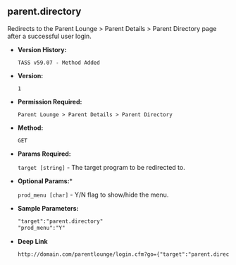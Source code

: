 **parent.directory**
----
  Redirects to the Parent Lounge > Parent Details > Parent Directory page after a successful user login.

* **Version History:**

   	`TASS v59.07 - Method Added`

* **Version:**

  	`1`

* **Permission Required:**

  	`Parent Lounge > Parent Details > Parent Directory`

* **Method:**

  	`GET`
  
*  **Params Required:**

	  `target [string]` - The target program to be redirected to.

*  **Optional Params:***

    `prod_menu [char]` - Y/N flag to show/hide the menu.
    
* **Sample Parameters:**

	```HTML
	"target":"parent.directory"
	"prod_menu":"Y"
	```

* **Deep Link**

	```HTML
	http://domain.com/parentlounge/login.cfm?go={"target":"parent.directory","prod_menu":"N"}
	```

